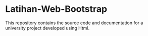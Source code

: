 # Latihan-Web-Bootstrap
This repository contains the source code and documentation for a university project developed using Html. 
